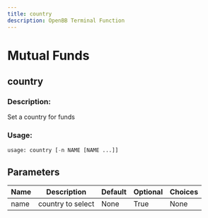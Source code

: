```yaml
---
title: country
description: OpenBB Terminal Function
---
```


# Mutual Funds

## country

### Description: 

Set a country for funds

### Usage: 
```python
usage: country [-n NAME [NAME ...]]
```

## Parameters

| Name | Description | Default | Optional | Choices |
| ---- | ----------- | ------- | -------- | ------- |
| name | country to select | None | True | None |


